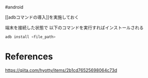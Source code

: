 #android 

 [[adbコマンドの導入]]を実施しておく
 
端末を接続した状態で 以下のコマンドを実行すればインストールされる
```sh
adb install <file_path>
```

# References
https://qiita.com/hyotty/items/2b1cd76525698064c73d